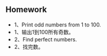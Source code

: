 ## Homework
- 1、Print odd numbers from 1 to 100.
- 1、输出1到100所有奇数。
- 2、Find perfect numbers.
- 2、找完数。
